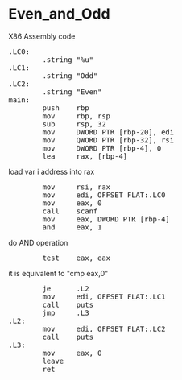 # Even_and_Odd

X86 Assembly code


<pre>
.LC0:
        .string "%u"
.LC1:
        .string "Odd"
.LC2:
        .string "Even"
main:
        push    rbp
        mov     rbp, rsp
        sub     rsp, 32
        mov     DWORD PTR [rbp-20], edi
        mov     QWORD PTR [rbp-32], rsi
        mov     DWORD PTR [rbp-4], 0
        lea     rax, [rbp-4]
</pre>
load var i address into rax
<pre>
        mov     rsi, rax
        mov     edi, OFFSET FLAT:.LC0
        mov     eax, 0
        call    scanf
        mov     eax, DWORD PTR [rbp-4]
        and     eax, 1
</pre>
do AND operation
<pre>
        test    eax, eax
</pre>
it is equivalent to "cmp eax,0"
<pre>
        je      .L2
        mov     edi, OFFSET FLAT:.LC1
        call    puts
        jmp     .L3
.L2:
        mov     edi, OFFSET FLAT:.LC2
        call    puts
.L3:
        mov     eax, 0
        leave
        ret
</pre>
